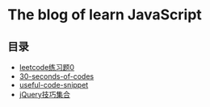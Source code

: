 # The blog of learn JavaScript
## 目录
+ [leetcode练习题0](./leetcode练习题0.md)
+ [30-seconds-of-codes](./30-seconds-of-code.md)
+ [useful-code-snippet](./useful-code-snippet.md)
+ [jQuery技巧集合](./jquery-tips-collection.md)
